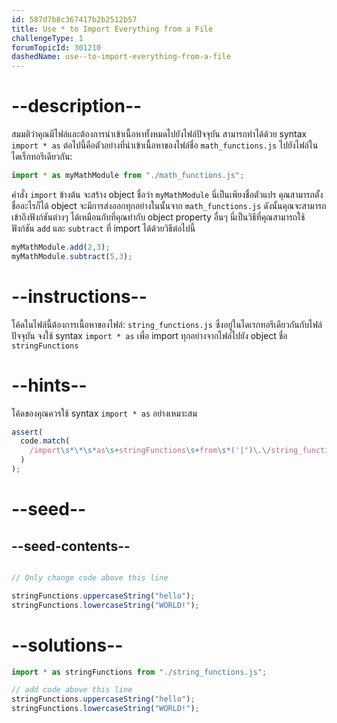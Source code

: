 ```yaml
---
id: 587d7b8c367417b2b2512b57
title: Use * to Import Everything from a File
challengeType: 1
forumTopicId: 301210
dashedName: use--to-import-everything-from-a-file
---
```


# --description--

สมมติว่าคุณมีไฟล์และต้องการนำเข้าเนื้อหาทั้งหมดไปยังไฟล์ปัจจุบัน สามารถทำได้ด้วย syntax `import * as` ต่อไปนี้คือตัวอย่างที่นำเข้าเนื้อหาของไฟล์ชื่อ `math_functions.js` ไปยังไฟล์ในไดเร็กทอรีเดียวกัน:

```js
import * as myMathModule from "./math_functions.js";
```

คำสั่ง `import` ข้างต้น จะสร้าง object ชื่อว่า `myMathModule` นี่เป็นเพียงชื่อตัวแปร คุณสามารถตั้งชื่ออะไรก็ได้ object จะมีการส่งออกทุกอย่างในนั้นจาก `math_functions.js` ดังนั้นคุณจะสามารถเข้าถึงฟังก์ชันต่างๆ ได้เหมือนกับที่คุณทำกับ object property อื่นๆ นี่เป็นวิธีที่คุณสามารถใช้ฟังก์ชัน `add` และ `subtract` ที่ import ได้ด้วยวิธีต่อไปนี้

```js
myMathModule.add(2,3);
myMathModule.subtract(5,3);
```

# --instructions--

โค้ดในไฟล์นี้ต้องการเนื้อหาของไฟล์: `string_functions.js` ซึ่งอยู่ในไดเรกทอรีเดียวกันกับไฟล์ปัจจุบัน จงใช้ syntax `import * as` เพื่อ import ทุกอย่างจากไฟล์ไปยัง object ชื่อ `stringFunctions`

# --hints--

โค้ดของคุณควรใช้ syntax `import * as` อย่างเหมาะสม

```js
assert(
  code.match(
    /import\s*\*\s*as\s+stringFunctions\s+from\s*('|")\.\/string_functions\.js\1/g
  )
);
```

# --seed--

## --seed-contents--

```js

// Only change code above this line

stringFunctions.uppercaseString("hello");
stringFunctions.lowercaseString("WORLD!");
```

# --solutions--

```js
import * as stringFunctions from "./string_functions.js";

// add code above this line
stringFunctions.uppercaseString("hello");
stringFunctions.lowercaseString("WORLD!");
```
